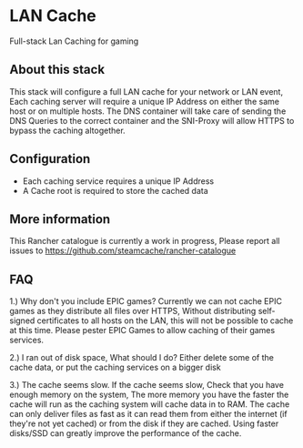 # LAN Cache

Full-stack Lan Caching for gaming

## About this stack

This stack will configure a full LAN cache for your network or LAN event, Each caching server will require a unique IP Address on either the same host or on multiple hosts. The DNS container will take care of sending the DNS Queries to the correct container and the SNI-Proxy will allow HTTPS to bypass the caching altogether.

## Configuration

* Each caching service requires a unique IP Address
* A Cache root is required to store the cached data

## More information

This Rancher catalogue is currently a work in progress, Please report all issues to https://github.com/steamcache/rancher-catalogue

## FAQ

1.) Why don't you include EPIC games?
  Currently we can not cache EPIC games as they distribute all files over HTTPS, Without distributing self-signed certificates to all hosts on the LAN, this will not be possible to cache at this time. Please pester EPIC Games to allow caching of their games services.

2.) I ran out of disk space, What should I do?
  Either delete some of the cache data, or put the caching services on a bigger disk

3.) The cache seems slow.
  If the cache seems slow, Check that you have enough memory on the system, The more memory you have the faster the cache will run as the caching system will cache data in to RAM. The cache can only deliver files as fast as it can read them from either the internet (if they're not yet cached) or from the disk if they are cached. Using faster disks/SSD can greatly improve the performance of the cache.
